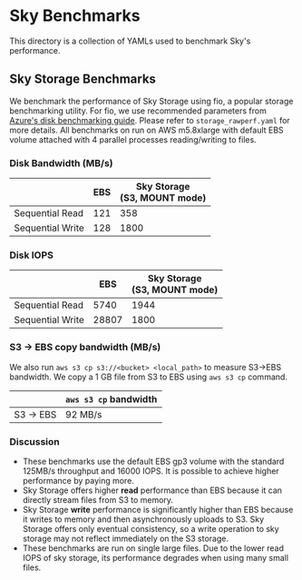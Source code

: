 # Sky Benchmarks

This directory is a collection of YAMLs used to benchmark Sky's performance. 

## Sky Storage Benchmarks
We benchmark the performance of Sky Storage using fio, a popular storage
benchmarking utility. For fio, we use recommended parameters from [Azure's 
disk benchmarking guide](https://docs.microsoft.com/en-us/azure/virtual-machines/disks-benchmarks).
Please refer to `storage_rawperf.yaml` for more details.
All benchmarks on run on AWS m5.8xlarge with default EBS volume attached with 
4 parallel processes reading/writing to files.

### Disk Bandwidth (MB/s)

|                  | EBS | Sky Storage<br/>(S3, MOUNT mode)     |
|------------------|-----|--------------------------------------|
| Sequential Read  | 121 | 358                                  |
| Sequential Write | 128 | 1800                                 |


### Disk IOPS

|                  | EBS    | Sky Storage<br/>(S3, MOUNT mode) |
|------------------|--------|----------------------------------|
| Sequential Read  | 5740   | 1944                             |
| Sequential Write | 28807  | 1800                             |

### S3 -> EBS copy bandwidth (MB/s)

We also run `aws s3 cp s3://<bucket> <local_path>` to measure S3->EBS bandwidth.
We copy a 1 GB file from S3 to EBS using `aws s3 cp` command.

|           | `aws s3 cp` bandwidth |
|-----------|-----------------------|
| S3 -> EBS | 92 MB/s               |

### Discussion
* These benchmarks use the default EBS gp3 volume with the standard 125MB/s 
  throughput and 16000 IOPS. It is possible to achieve higher performance by 
  paying more.
* Sky Storage offers higher **read** performance than EBS because it can directly
  stream files from S3 to memory.
* Sky Storage **write** performance is significantly higher than EBS because it
  writes to memory and then asynchronously uploads to S3. Sky Storage offers 
  only eventual consistency, so a write operation to sky storage may not reflect 
  immediately on the S3 storage.
* These benchmarks are run on single large files. Due to the lower read IOPS of
  sky storage, its performance degrades when using many small files.
